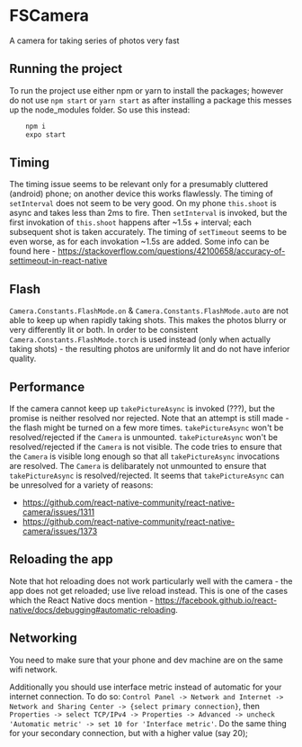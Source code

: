 # FSCamera

A camera for taking series of photos very fast

## Running the project
To run the project use either npm or yarn to install the packages; 
however do not use `npm start` or `yarn start` as after installing a package
this messes up the node_modules folder. So use this instead:
```bash
    npm i
    expo start
```
## Timing
The timing issue seems to be relevant only for a presumably cluttered (android) phone; 
on another device this works flawlessly.
The timing of `setInterval` does not seem to be very good. On my phone `this.shoot` is async and takes less than 2ms to fire.
Then `setInterval` is invoked, but the first invokation of `this.shoot` happens after ~1.5s + interval;
each subsequent shot is taken accurately.
The timing of `setTimeout` seems to be even worse, as for each invokation ~1.5s are added.
Some info can be found here - https://stackoverflow.com/questions/42100658/accuracy-of-settimeout-in-react-native

## Flash
`Camera.Constants.FlashMode.on` & `Camera.Constants.FlashMode.auto` are not able to keep up when rapidly taking shots.
This makes the photos blurry or very differently lit or both. In order to be consistent `Camera.Constants.FlashMode.torch`
is used instead (only when actually taking shots) - the resulting photos are uniformly lit and do not have inferior
quality.

## Performance
If the camera cannot keep up `takePictureAsync` is invoked (???), but the promise is neither resolved nor rejected.
Note that an attempt is still made - the flash might be turned on a few more times.
`takePictureAsync` won't be resolved/rejected if the `Camera` is unmounted.
`takePictureAsync` won't be resolved/rejected if the `Camera` is not visible.
The code tries to ensure that the `Camera` is visible long enough so that all `takePictureAsync` invocations are resolved.
The `Camera` is delibarately not unmounted to ensure that `takePictureAsync` is resolved/rejected.
It seems that `takePictureAsync` can be unresolved for a variety of reasons: 
- https://github.com/react-native-community/react-native-camera/issues/1311
- https://github.com/react-native-community/react-native-camera/issues/1373

## Reloading the app
Note that hot reloading does not work particularly well with the camera - the app does not get reloaded; use live reload instead.
This is one of the cases which the React Native docs mention - https://facebook.github.io/react-native/docs/debugging#automatic-reloading.

## Networking
You need to make sure that your phone and dev machine are on the same wifi network.

Additionally you should use interface metric instead of automatic for your internet connection.
To do so:
`Control Panel -> Network and Internet -> Network and Sharing Center -> {select primary connection}`,
then
`Properties -> select TCP/IPv4 -> Properties -> Advanced -> uncheck 'Automatic metric' -> set 10 for 'Interface metric'`.
Do the same thing for your secondary connection, but with a higher value (say 20);
